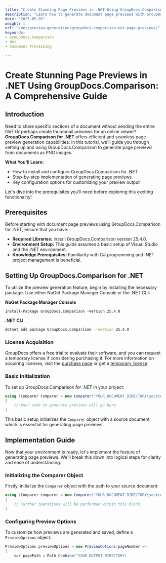 ```yaml
---
title: "Create Stunning Page Previews in .NET Using GroupDocs.Comparison&#58; A Comprehensive Guide"
description: "Learn how to generate document page previews with GroupDocs.Comparison for .NET. Follow this step-by-step guide to enhance your application's functionality."
date: "2025-05-05"
weight: 1
url: "/net/preview-generation/groupdocs-comparison-net-page-previews/"
keywords:
- GroupDocs.Comparison
- Net
- Document Processing

---
```



# Create Stunning Page Previews in .NET Using GroupDocs.Comparison: A Comprehensive Guide

## Introduction

Need to share specific sections of a document without sending the entire file? Or perhaps create thumbnail previews for an online viewer? **GroupDocs.Comparison for .NET** offers efficient and seamless page preview generation capabilities. In this tutorial, we'll guide you through setting up and using GroupDocs.Comparison to generate page previews from documents as PNG images.

**What You'll Learn:**
- How to install and configure GroupDocs.Comparison for .NET
- Step-by-step implementation of generating page previews
- Key configuration options for customizing your preview output

Let's dive into the prerequisites you’ll need before exploring this exciting functionality!

## Prerequisites

Before starting with document page previews using GroupDocs.Comparison for .NET, ensure that you have:

- **Required Libraries:** Install GroupDocs.Comparison version 25.4.0.
- **Environment Setup:** This guide assumes a basic setup of Visual Studio and the .NET environment.
- **Knowledge Prerequisites:** Familiarity with C# programming and .NET project management is beneficial.

## Setting Up GroupDocs.Comparison for .NET

To utilize the preview generation feature, begin by installing the necessary package. Use either NuGet Package Manager Console or the .NET CLI:

**NuGet Package Manager Console**
```shell
Install-Package GroupDocs.Comparison -Version 25.4.0
```

**\.NET CLI**
```bash
dotnet add package GroupDocs.Comparison --version 25.4.0
```

### License Acquisition

GroupDocs offers a free trial to evaluate their software, and you can request a temporary license if considering purchasing it. For more information on acquiring licenses, visit the [purchase page](https://purchase.groupdocs.com/buy) or get a [temporary license](https://purchase.groupdocs.com/temporary-license/).

### Basic Initialization

To set up GroupDocs.Comparison for .NET in your project:

```csharp
using (Comparer comparer = new Comparer("YOUR_DOCUMENT_DIRECTORY\source.docx"))
{
    // Your code to generate previews will go here.
}
```

This basic setup initializes the `Comparer` object with a source document, which is essential for generating page previews.

## Implementation Guide

Now that your environment is ready, let's implement the feature of generating page previews. We'll break this down into logical steps for clarity and ease of understanding.

### Initializing the Comparer Object

Firstly, initialize the `Comparer` object with the path to your source document:

```csharp
using (Comparer comparer = new Comparer("YOUR_DOCUMENT_DIRECTORY\source.docx"))
{
    // Further operations will be performed within this block.
}
```

### Configuring Preview Options

To customize how previews are generated and saved, define a `PreviewOptions` object:

```csharp
PreviewOptions previewOptions = new PreviewOptions(pageNumber =>
{
    var pagePath = Path.Combine("YOUR_OUTPUT_DIRECTORY\
